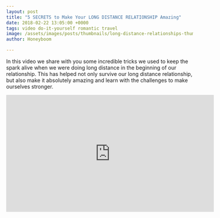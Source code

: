 ```yaml
---
layout: post
title: "5 SECRETS to Make Your LONG DISTANCE RELATIONSHIP Amazing"
date: 2018-02-22 13:05:00 +0000
tags: video do-it-yourself romantic travel
image: /assets/images/posts/thumbnails/long-distance-relationships-thumb.jpg
author: Honeyboom

---
```

In this video we share with you some incredible tricks we used to keep the spark alive when we were doing long distance in the beginning of our relationship. This has helped not only survive our long distance relationship, but also make it absolutely amazing and learn with the challenges to make ourselves stronger.

<div class="video-container"><iframe width="560" height="315" src="https://www.youtube.com/embed/fH2iJGEkgzE" frameborder="0" allow="autoplay; encrypted-media" allowfullscreen></iframe></div>

